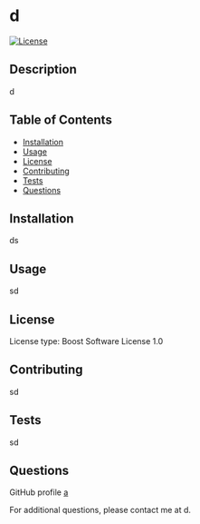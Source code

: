 # d
  
  [![License](https://img.shields.io/badge/License-Boost%201.0-lightblue.svg)](https://www.boost.org/LICENSE_1_0.txt)

  ## Description

  d

  ## Table of Contents

  * [Installation](#installation)
  * [Usage](#usage)
  * [License](#license)
  * [Contributing](#contribution)
  * [Tests](#tests)
  * [Questions](#questions)

  ## Installation

  ds

  ## Usage

  sd

  ## License

  License type: Boost Software License 1.0

  ## Contributing

  sd

  ## Tests

  sd

  ## Questions

  GitHub profile [a](https://github.com/a)

  For additional questions, please contact me at d.

